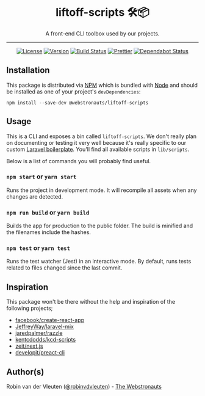 <div align="center">

# liftoff-scripts 🛠📦

A front-end CLI toolbox used by our projects.

<hr />

[![License](https://img.shields.io/github/license/webstronauts/liftoff-scripts.svg)](LICENSE.md)
[![Version](https://img.shields.io/npm/v/@webstronauts/liftoff-scripts.svg)](https://www.npmjs.com/package/@webstronauts/liftoff-scripts)
[![Build Status](https://travis-ci.com/webstronauts/liftoff-scripts.svg?branch=master)](https://travis-ci.com/webstronauts/liftoff-scripts)
[![Prettier](https://img.shields.io/badge/code_style-prettier-ff69b4.svg)](https://github.com/prettier/prettier)
[![Dependabot Status](https://api.dependabot.com/badges/status?host=github&repo=webstronauts/liftoff-scripts)](https://dependabot.com)

</div>

## Installation

This package is distributed via [NPM](https://www.npmjs.com/package/@webstronauts/liftoff-scripts) which is bundled with [Node](https://nodejs.org/) and should be installed as one of your project's `devDependencies`:

```
npm install --save-dev @webstronauts/liftoff-scripts
```

## Usage

This is a CLI and exposes a bin called `liftoff-scripts`. We don't really plan on documenting or testing it very well because it's really specific to our custom [Laravel boilerplate](https://github.com/webstronauts/laravel-liftoff). You'll find all available scripts in `lib/scripts`.

Below is a list of commands you will probably find useful.

### `npm start` or `yarn start`

Runs the project in development mode. It will recompile all assets when any changes are detected.

### `npm run build` or `yarn build`

Builds the app for production to the public folder. The build is minified and the filenames include the hashes.

### `npm test` or `yarn test`

Runs the test watcher (Jest) in an interactive mode. By default, runs tests related to files changed since the last commit.

## Inspiration

This package won't be there without the help and inspiration of the following projects;

- [facebook/create-react-app](https://github.com/facebook/create-react-app)
- [JeffreyWay/laravel-mix](https://github.com/JeffreyWay/laravel-mix)
- [jaredpalmer/razzle](https://github.com/jaredpalmer/razzle)
- [kentcdodds/kcd-scripts](https://github.com/kentcdodds/kcd-scripts)
- [zeit/next.js](https://github.com/zeit/next.js)
- [developit/preact-cli](https://github.com/developit/preact-cli)

## Author(s)

Robin van der Vleuten ([@robinvdvleuten](https://twitter.com/robinvdvleuten)) - [The Webstronauts](https://www.webstronauts.co?utm_source=github&utm_medium=readme&utm_content=liftoff-scripts)
